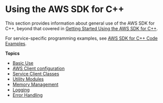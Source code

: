 # Using the AWS SDK for C\+\+<a name="programming-general"></a>

This section provides information about general use of the AWS SDK for C\+\+, beyond that covered in [Getting Started Using the AWS SDK for C\+\+](getting-started.md)\.

For service\-specific programming examples, see [AWS SDK for C\+\+ Code Examples](programming-services.md)\.

**Topics**
+ [Basic Use](basic-use.md)
+ [AWS Client configuration](client-config.md)
+ [Service Client Classes](using-service-client.md)
+ [Utility Modules](utility-modules.md)
+ [Memory Management](memory-management.md)
+ [Logging](logging.md)
+ [Error Handling](error-handling.md)